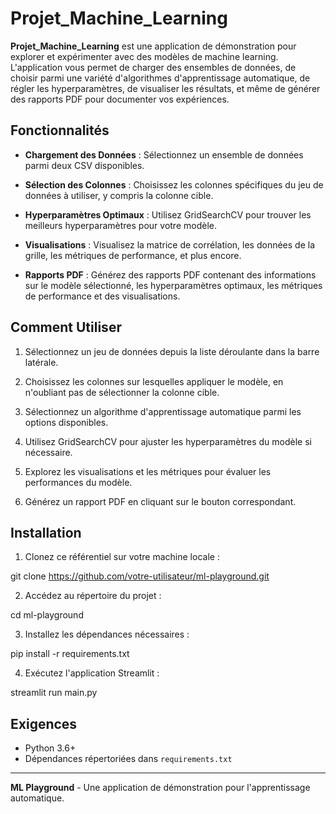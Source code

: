 # Projet_Machine_Learning

**Projet_Machine_Learning** est une application de démonstration pour explorer et expérimenter avec des modèles de machine learning. L'application vous permet de charger des ensembles de données, de choisir parmi une variété d'algorithmes d'apprentissage automatique, de régler les hyperparamètres, de visualiser les résultats, et même de générer des rapports PDF pour documenter vos expériences.

## Fonctionnalités

- **Chargement des Données** : Sélectionnez un ensemble de données parmi deux CSV disponibles.

- **Sélection des Colonnes** : Choisissez les colonnes spécifiques du jeu de données à utiliser, y compris la colonne cible.

- **Hyperparamètres Optimaux** : Utilisez GridSearchCV pour trouver les meilleurs hyperparamètres pour votre modèle.

- **Visualisations** : Visualisez la matrice de corrélation, les données de la grille, les métriques de performance, et plus encore.

- **Rapports PDF** : Générez des rapports PDF contenant des informations sur le modèle sélectionné, les hyperparamètres optimaux, les métriques de performance et des visualisations.

## Comment Utiliser

1. Sélectionnez un jeu de données depuis la liste déroulante dans la barre latérale.

2. Choisissez les colonnes sur lesquelles appliquer le modèle, en n'oubliant pas de sélectionner la colonne cible.

3. Sélectionnez un algorithme d'apprentissage automatique parmi les options disponibles.

4. Utilisez GridSearchCV pour ajuster les hyperparamètres du modèle si nécessaire.

5. Explorez les visualisations et les métriques pour évaluer les performances du modèle.

6. Générez un rapport PDF en cliquant sur le bouton correspondant.

## Installation

1. Clonez ce référentiel sur votre machine locale :

git clone https://github.com/votre-utilisateur/ml-playground.git

2. Accédez au répertoire du projet :

cd ml-playground

3. Installez les dépendances nécessaires :

pip install -r requirements.txt

4. Exécutez l'application Streamlit :

streamlit run main.py

## Exigences

- Python 3.6+
- Dépendances répertoriées dans `requirements.txt`

---

**ML Playground** - Une application de démonstration pour l'apprentissage automatique.
